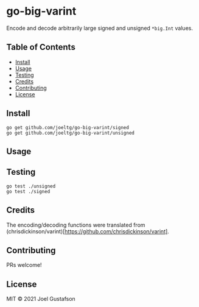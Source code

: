 # go-big-varint

Encode and decode arbitrarily large signed and unsigned `*big.Int` values.

## Table of Contents

- [Install](#install)
- [Usage](#usage)
- [Testing](#testing)
- [Credits](#credits)
- [Contributing](#contributing)
- [License](#license)

## Install

```
go get github.com/joeltg/go-big-varint/signed
go get github.com/joeltg/go-big-varint/unsigned

```

## Usage

## Testing

```
go test ./unsigned
go test ./signed
```

## Credits

The encoding/decoding functions were translated from (chrisdickinson/varint)[https://github.com/chrisdickinson/varint].

## Contributing

PRs welcome!

## License

MIT © 2021 Joel Gustafson
